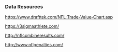 ### Data Resources
https://www.drafttek.com/NFL-Trade-Value-Chart.asp

https://3sigmaathlete.com/

http://nflcombineresults.com/

http://www.nflpenalties.com/
